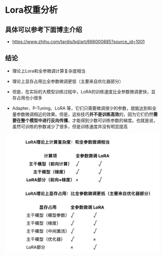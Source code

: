 # Lora权重分析

## 具体可以参考下面博主介绍
- https://www.zhihu.com/tardis/bd/art/666000885?source_id=1001

## 结论
- 理论上Lora和全参微调计算复杂度相当
- 理论上显存占用比全参数微调更低（主要来自优化器部分）
- 但是，在实际的大模型训练过程中，LoRA的训练速度比全参数微调更快，显存占用也小很多

- Adapter、P-Tuning、LoRA 等，它们只需要微调很少的参数，就能达到和全量参数微调相近的效果。但是，这些技巧**并不是训练高效**的，因为它们仍然**需要在整个模型中进行反向传播**，才能得到少数可训练参数的梯度。也就是说，虽然可训练的参数减少了很多，但是训练速度并没有明显提高
    
![alt text](./image/lora分析.png)




